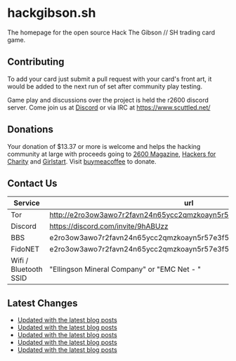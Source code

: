 # hackgibson.sh
The homepage for the open source Hack The Gibson // SH trading card game.


## Contributing

To add your card just submit a pull request with your card's front art, it would be added to the next run of set after community play testing.

Game play and discussions over the project is held the r2600 discord server. Come join us at [Discord](https://discord.com/invite/9hABUzz) or via IRC at https://www.scuttled.net/


## Donations

Your donation of $13.37 or more is welcome and helps the hacking community at large with proceeds going to [2600 Magazine](https://2600.com/), [Hackers for Charity](https://hackersforcharity.org) and [Girlstart](https://girlstart.org).  Visit [buymeacoffee](https://www.buymeacoffee.com/hackgibson.sh) to donate.


## Contact Us

Service | url
-|-
Tor | http://e2ro3ow3awo7r2favn24n65ycc2qmzkoayn5r57e3f56nvjwdcgg32ad.onion
Discord | https://discord.com/invite/9hABUzz
BBS | e2ro3ow3awo7r2favn24n65ycc2qmzkoayn5r57e3f56nvjwdcgg32ad.onion:23
FidoNET | e2ro3ow3awo7r2favn24n65ycc2qmzkoayn5r57e3f56nvjwdcgg32ad.onion:24554
Wifi / Bluetooth SSID | "Ellingson Mineral Company" or "EMC Net - <fidonet address>"

## Latest Changes
<!-- BLOG-POST-LIST:START -->
- [Updated with the latest blog posts](https://github.com/DFW2600/hackgibson.sh/commit/1919c929ec993ca2e807addf87b9e7e6e6250e68)
- [Updated with the latest blog posts](https://github.com/DFW2600/hackgibson.sh/commit/e7b9da1c7a69eb312311833881f8fe93cd700bb1)
- [Updated with the latest blog posts](https://github.com/DFW2600/hackgibson.sh/commit/75bd4d524d35c846060f8cf4a5a7f53120d2302d)
- [Updated with the latest blog posts](https://github.com/DFW2600/hackgibson.sh/commit/fa6d75376ea66d44e2508f73fd209994e5ce4a0c)
- [Updated with the latest blog posts](https://github.com/DFW2600/hackgibson.sh/commit/3e7d3bfb4cbaac1c234199b1055cc48f54727355)
<!-- BLOG-POST-LIST:END -->
